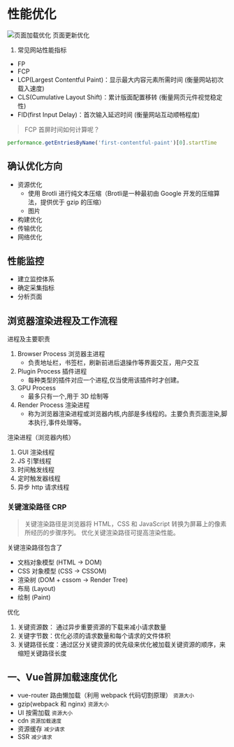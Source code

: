# 性能优化

![页面加载优化](https://web.dev/fast/)
页面更新优化

1. 常见网站性能指标

- FP
- FCP
- LCP(Largest Contentful Paint)：显示最大内容元素所需时间 (衡量网站初次载入速度)
- CLS(Cumulative Layout Shift)：累计版面配置移转 (衡量网页元件视觉稳定性)
- FID(first Input Delay)：首次输入延迟时间 (衡量网站互动顺畅程度)

> FCP 首屏时间如何计算呢？

```js
performance.getEntriesByName('first-contentful-paint')[0].startTime
```

## 确认优化方向

  - 资源优化
    - 使用 Brotli 进行纯文本压缩（Brotli是一种最初由 Google 开发的压缩算法，提供优于 gzip 的压缩）
    - 图片
  - 构建优化
  - 传输优化
  - 网络优化

## 性能监控

  - 建立监控体系
  - 确定采集指标
  - 分析页面

## 浏览器渲染进程及工作流程

进程及主要职责

1. Browser Process 浏览器主进程
    - 负责地址栏，书签栏，刷新前进后退操作等界面交互，用户交互
2. Plugin Process 插件进程
    - 每种类型的插件对应一个进程,仅当使用该插件时才创建。
3. GPU Process
    - 最多只有一个,用于 3D 绘制等
4. Render Process 渲染进程
    - 称为浏览器渲染进程或浏览器内核,内部是多线程的。主要负责页面渲染,脚本执行,事件处理等。 

渲染进程（浏览器内核）

1. GUI 渲染线程
2. JS 引擎线程
3. 时间触发线程
4. 定时触发器线程
5. 异步 http 请求线程 

### 关键渲染路径 CRP

> 关键渲染路径是浏览器将 HTML，CSS 和 JavaScript 转换为屏幕上的像素所经历的步骤序列。
> 优化关键渲染路径可提高渲染性能。

关键渲染路径包含了

- 文档对象模型 (HTML -> DOM)
- CSS 对象模型 (CSS -> CSSOM)
- 渲染树 (DOM + cssom -> Render Tree)
- 布局 (Layout)
- 绘制 (Paint)

优化

1. 关键资源数： 通过异步重要资源的下载来减小请求数量
2. 关键字节数：优化必须的请求数量和每个请求的文件体积
3. 关键路径长度：通过区分关键资源的优先级来优化被加载关键资源的顺序，来缩短关键路径长度


## 一、Vue首屏加载速度优化

- vue-router 路由懒加载（利用 webpack 代码切割原理） `资源大小`
- gzip(webpack 和 nginx) `资源大小`
- UI 按需加载 `资源大小`
- cdn `资源加载速度`
- 资源缓存 `减少请求`
- SSR `减少请求`


